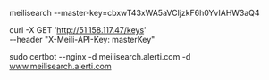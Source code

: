meilisearch --master-key=cbxwT43xWA5aVCljzkF6h0YvIAHW3aQ4


curl -X GET 'http://51.158.117.47/keys' \
  --header "X-Meili-API-Key: masterKey"

sudo certbot --nginx -d meilisearch.alerti.com -d www.meilisearch.alerti.com